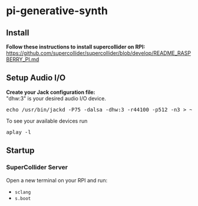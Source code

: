 # pi-generative-synth

## Install
<b>Follow these instructions to install supercollider on RPI: </b><br/>
https://github.com/supercollider/supercollider/blob/develop/README_RASPBERRY_PI.md

## Setup Audio I/O
<b>Create your Jack configuration file:</b><br/>
"dhw:3" is your desired audio I/O device. <br/>
<pre>
echo /usr/bin/jackd -P75 -dalsa -dhw:3 -r44100 -p512 -n3 > ~/.jackdrc
</pre>
To see your available devices run 
<pre>
aplay -l
</pre>

## Startup
### SuperCollider Server
Open a new terminal on your RPI and run:
- ```sclang```
- ```s.boot```
